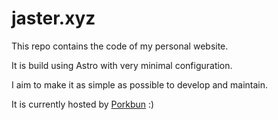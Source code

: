 # jaster.xyz

This repo contains the code of my personal website.

It is build using Astro with very minimal configuration.

I aim to make it as simple as possible to develop and maintain.

It is currently hosted by [Porkbun](https://porkbun.com/products/web_hosting) :)
